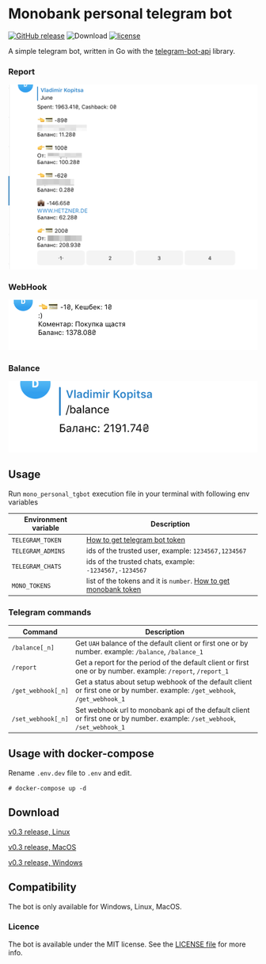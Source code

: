 # Monobank personal telegram bot
[![GitHub release](https://img.shields.io/github/release/vkopitsa/mono_personal_tgbot.svg)]()
![Download](https://img.shields.io/github/downloads/vkopitsa/mono_personal_tgbot/total.svg)
[![license](https://img.shields.io/github/license/vkopitsa/mono_personal_tgbot.svg)]()

A simple telegram bot, written in Go with the [telegram-bot-api](https://github.com/go-telegram-bot-api/telegram-bot-api 'telegram-bot-api') library.

### Report
![mono_personal_tgbot](Resources/screenshot0.png)

### WebHook
![mono_personal_tgbot](Resources/screenshot1.png)

### Balance
![mono_personal_tgbot](Resources/screenshot2.png)

## Usage

Run `mono_personal_tgbot` execution file in your terminal with following env variables

 Environment variable    | Description
------------------------ | -----------------------------------------------------------
`TELEGRAM_TOKEN`         | [How to get telegram bot token](https://core.telegram.org/bots#3-how-do-i-create-a-bot)
`TELEGRAM_ADMINS`        | ids of the trusted user, example: `1234567,1234567`
`TELEGRAM_CHATS`         | ids of the trusted chats, example: `-1234567,-1234567`
`MONO_TOKENS`            | list of the tokens and it is `number`. [How to get monobank token](https://api.monobank.ua/)

### Telegram commands

 Command                 | Description
------------------------ | -----------------------------------------------------------
`/balance[_n]`           | Get `UAH` balance of the default client or first one or by number. example: `/balance`, `/balance_1`
`/report`                | Get a report for the period of the default client or first one or by number. example: `/report`, `/report_1`
`/get_webhook[_n]`       | Get a status about setup webhook of the default client or first one or by number. example: `/get_webhook`, `/get_webhook_1`
`/set_webhook[_n]`       | Set webhook url to monobank api of the default client or first one or by number. example: `/set_webhook`, `/set_webhook_1`


## Usage with docker-compose

Rename `.env.dev` file to `.env` and edit.

    # docker-compose up -d

## Download
[v0.3 release, Linux](https://github.com/vkopitsa/mono_personal_tgbot/releases/download/v0.3/mono_personal_tgbot-linux-amd64)

[v0.3 release, MacOS](https://github.com/vkopitsa/mono_personal_tgbot/releases/download/v0.3/mono_personal_tgbot-darwin-amd64)

[v0.3 release, Windows](https://github.com/vkopitsa/mono_personal_tgbot/releases/download/v0.3/mono_personal_tgbot-windows-amd64.exe)

## Compatibility
The bot is only available for Windows, Linux, MacOS.

### Licence
The bot is available under the MIT license. See the [LICENSE file](https://github.com/vkopitsa/mono_personal_tgbot/blob/master/LICENSE) for more info.
